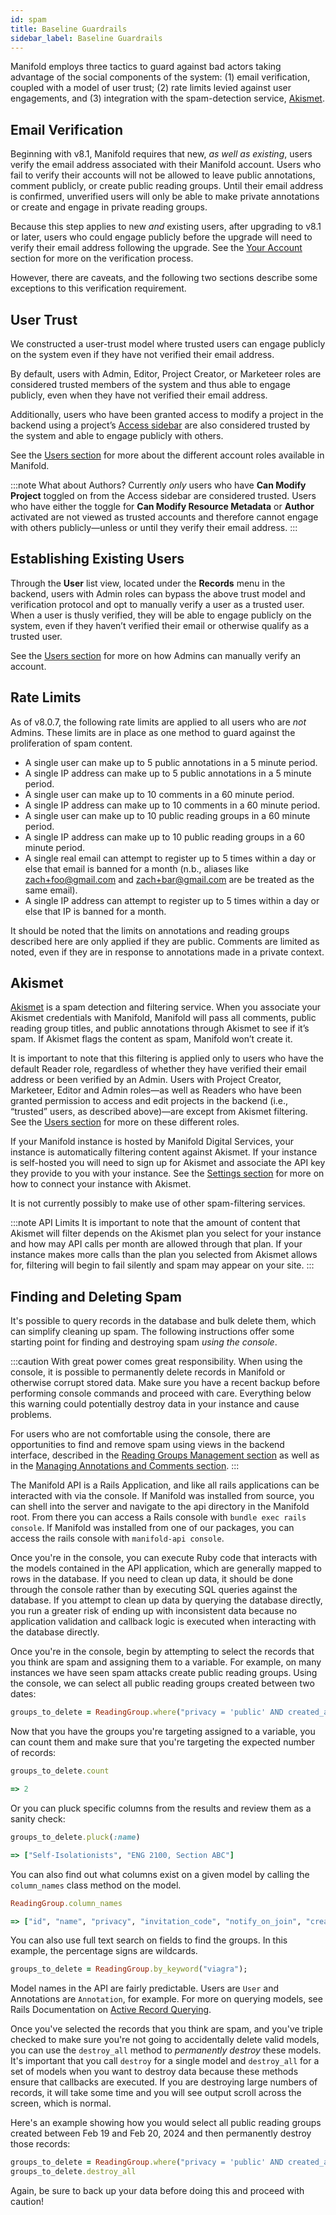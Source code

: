 ```yaml
---
id: spam
title: Baseline Guardrails
sidebar_label: Baseline Guardrails
---
```


Manifold employs three tactics to guard against bad actors taking advantage of the social components of the system: (1) email verification, coupled with a model of user trust; (2) rate limits levied against user engagements, and (3) integration with the spam-detection service, [Akismet](https://akismet.com/).

## Email Verification

Beginning with v8.1, Manifold requires that new, *as well as existing*, users verify the email address associated with their Manifold account. Users who fail to verify their accounts will not be allowed to leave public annotations, comment publicly, or create public reading groups. Until their email address is confirmed, unverified users will only be able to make private annotations or create and engage in private reading groups.

Because this step applies to new *and* existing users, after upgrading to v8.1 or later, users who could engage publicly before the upgrade will need to verify their email address following the upgrade. See the [Your Account](../using/your_account.md) section for more on the verification process.

However, there are caveats, and the following two sections describe some exceptions to this verification requirement.

## User Trust

We constructed a user-trust model where trusted users can engage publicly on the system even if they have not verified their email address.

By default, users with Admin, Editor, Project Creator, or Marketeer roles are considered trusted members of the system and thus able to engage publicly, even when they have not verified their email address.

Additionally, users who have been granted access to modify a project in the backend using a project’s [Access sidebar](../backend/projects.md#access) are also considered trusted by the system and able to engage publicly with others.

See the [Users section](../backend/users.md) for more about the different account roles available in Manifold.

:::note What about Authors?
Currently *only* users who have **Can Modify Project** toggled on from the Access sidebar are considered trusted. Users who have either the toggle for **Can Modify Resource Metadata** or **Author** activated are not viewed as trusted accounts and therefore cannot engage with others publicly—unless or until they verify their email address.
:::

## Establishing Existing Users

Through the **User** list view, located under the **Records** menu in the backend, users with Admin roles can bypass the above trust model and verification protocol and opt to manually verify a user as a trusted user. When a user is thusly verified, they will be able to engage publicly on the system, even if they haven’t verified their email or otherwise qualify as a trusted user.

See the [Users section](../backend/users.md) for more on how Admins can manually verify an account.

## Rate Limits

As of v8.0.7, the following rate limits are applied to all users who are *not* Admins. These limits are in place as one method to guard against the proliferation of spam content.

- A single user can make up to 5 public annotations in a 5 minute period.
- A single IP address can make up to 5 public annotations in a 5 minute period.
- A single user can make up to 10 comments in a 60 minute period.
- A single IP address can make up to 10 comments in a 60 minute period.
- A single user can make up to 10 public reading groups in a 60 minute period.
- A single IP address can make up to 10 public reading groups in a 60 minute period.
- A single real email can attempt to register up to 5 times within a day or else that email is banned for a month (n.b., aliases like zach+foo@gmail.com and zach+bar@gmail.com are be treated as the same email).
- A single IP address can attempt to register up to 5 times within a day or else that IP is banned for a month.

It should be noted that the limits on annotations and reading groups described here are only applied if they are public. Comments are limited as noted, even if they are in response to annotations made in a private context.

## Akismet

[Akismet](https://akismet.com/) is a spam detection and filtering service. When you associate your Akismet credentials with Manifold, Manifold will pass all comments, public reading group titles, and public annotations through Akismet to see if it’s spam. If Akismet flags the content as spam, Manifold won’t create it.

It is important to note that this filtering is applied only to users who have the default Reader role, regardless of whether they have verified their email address or been verified by an Admin. Users with Project Creator, Marketeer, Editor and Admin roles—as well as Readers who have been granted permission to access and edit projects in the backend (i.e., “trusted” users, as described above)—are except from Akismet filtering. See the [Users section](../backend/users.md) for more on these different roles.

If your Manifold instance is hosted by Manifold Digital Services, your instance is automatically filtering content against Akismet. If your instance is self-hosted you will need to sign up for Akismet and associate the API key they provide to you with your instance. See the [Settings section](../administering/configuring/properties.md) for more on how to connect your instance with Akismet.

It is not currently possibly to make use of other spam-filtering services.

:::note API Limits
It is important to note that the amount of content that Akismet will filter depends on the Akismet plan you select for your instance and how may API calls per month are allowed through that plan. If your instance makes more calls than the plan you selected from Akismet allows for, filtering will begin to fail silently and spam may appear on your site.
:::

## Finding and Deleting Spam

It's possible to query records in the database and bulk delete them, which can simplify cleaning up spam. The following instructions offer some starting point for finding and destroying spam *using the console*.

:::caution
With great power comes great responsibility. When using the console, it is possible to permanently delete records in Manifold or otherwise corrupt stored data. Make sure you have a recent backup before performing console commands and proceed with care. Everything below this warning could potentially destroy data in your instance and cause problems.

For users who are not comfortable using the console, there are opportunities to find and remove spam using views in the backend interface, described in the [Reading Groups Management section](../administering/readingGroups_be.md) as well as in the [Managing Annotations and Comments section](../administering/annoComments_be.md).
:::

The Manifold API is a Rails Application, and like all rails applications can be interacted with via the console. If Manifold was installed from source, you can shell into the server and navigate to the api directory in the Manifold root. From there you can access a Rails console with `bundle exec rails console`. If Manifold was installed from one of our packages, you can access the rails console with `manifold-api console`.

Once you're in the console, you can execute Ruby code that interacts with the models contained in the API application, which are generally mapped to rows in the database. If you need to clean up data, it should be done through the console rather than by executing SQL queries against the database. If you attempt to clean up data by querying the database directly, you run a greater risk of ending up with inconsistent data because no application validation and callback logic is executed when interacting with the database directly.

Once you're in the console, begin by attempting to select the records that you think are spam and assigning them to a variable. For example, on many instances we have seen spam attacks create public reading groups. Using the console, we can select all public reading groups created between two dates:

```ruby
groups_to_delete = ReadingGroup.where("privacy = 'public' AND created_at >= '2024-02-19' AND created_at <= '2024-02-20'");
```

Now that you have the groups you're targeting assigned to a variable, you can count them and make sure that you're targeting the expected number of records:
```ruby
groups_to_delete.count

=> 2
```

Or you can pluck specific columns from the results and review them as a sanity check:
```ruby
groups_to_delete.pluck(:name)

=> ["Self-Isolationists", "ENG 2100, Section ABC"]
```

You can also find out what columns exist on a given model by calling the `column_names` class method on the model.
```ruby
ReadingGroup.column_names

=> ["id", "name", "privacy", "invitation_code", "notify_on_join", "creator_id", "created_at", "updated_at", "reading_group_kind_id", "course"]
```

You can also use full text search on fields to find the groups. In this example, the percentage signs are wildcards.
```ruby
groups_to_delete = ReadingGroup.by_keyword("viagra");
```

Model names in the API are fairly predictable. Users are `User` and Annotations are `Annotation`, for example. For more on querying models, see Rails Documentation on [Active Record Querying](https://guides.rubyonrails.org/active_record_querying.html).

Once you've selected the records that you think are spam, and you've triple checked to make sure you're not going to accidentally delete valid models, you can use the `destroy_all` method to *permanently destroy* these models. It's important that you call `destroy` for a single model and `destroy_all` for a set of models when you want to destroy data because these methods ensure that callbacks are executed. If you are destroying large numbers of records, it will take some time and you will see output scroll across the screen, which is normal.

Here's an example showing how you would select all public reading groups created between Feb 19 and Feb 20, 2024 and then permanently destroy those records:
```ruby
groups_to_delete = ReadingGroup.where("privacy = 'public' AND created_at >= '2024-02-19' AND created_at <= '2024-02-20'");
groups_to_delete.destroy_all
```

Again, be sure to back up your data before doing this and proceed with caution!
